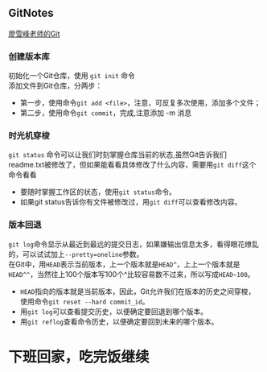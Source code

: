 ## GitNotes
[廖雪峰老师的Git](https://www.liaoxuefeng.com/wiki/0013739516305929606dd18361248578c67b8067c8c017b000)

### 创建版本库
初始化一个Git仓库，使用 `git init` 命令  
添加文件到Git仓库，分两步：
  * 第一步，使用命令`git add <file>`，注意，可反复多次使用，添加多个文件；
  * 第二步，使用命令`git commit`，完成,注意添加 -m 消息

### 时光机穿梭
`git status` 命令可以让我们时刻掌握仓库当前的状态,虽然Git告诉我们readme.txt被修改了，但如果能看看具体修改了什么内容，需要用`git diff`这个命令看看
 * 要随时掌握工作区的状态，使用`git status`命令。
 * 如果git status告诉你有文件被修改过，用`git diff`可以查看修改内容。

### 版本回退
`git log`命令显示从最近到最远的提交日志，如果嫌输出信息太多，看得眼花缭乱的，可以试试加上`--pretty=oneline`参数。  
在Git中，用`HEAD`表示当前版本，上一个版本就是`HEAD^`，上上一个版本就是`HEAD^^`，当然往上100个版本写100个^比较容易数不过来，所以写成`HEAD~100`。
  * `HEAD`指向的版本就是当前版本，因此，Git允许我们在版本的历史之间穿梭，使用命令`git reset --hard commit_id`。
  * 用`git log`可以查看提交历史，以便确定要回退到哪个版本。
  * 用`git reflog`查看命令历史，以便确定要回到未来的哪个版本。

# 下班回家，吃完饭继续
